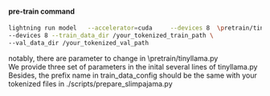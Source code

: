 #### pre-train command
```bash
lightning run model   --accelerator=cuda     --devices 8  \pretrain/tinyllama.py \
--devices 8 --train_data_dir /your_tokenized_train_path \
--val_data_dir /your_tokenized_val_path
```

notably, there are parameter to change in \pretrain/tinyllama.py  
We provide three set of parameters in the inital several lines of tinyllama.py  
Besides, the prefix name in train_data_config should be the same with your tokenized files in ./scripts/prepare_slimpajama.py
